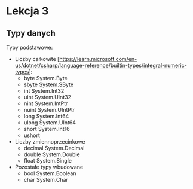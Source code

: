 # Lekcja 3

## Typy danych

Typy podstawowe:
- Liczby całkowite [https://learn.microsoft.com/en-us/dotnet/csharp/language-reference/builtin-types/integral-numeric-types]:
    - byte	System.Byte
    - sbyte	System.SByte
    - int	System.Int32
    - uint	System.UInt32
    - nint	System.IntPtr
    - nuint	System.UIntPtr
    - long	System.Int64
    - ulong	System.UInt64
    - short	System.Int16
    - ushort 
- Liczby zmiennoprzecinkowe
    - decimal System.Decimal
    - double System.Double
    - float	System.Single
- Pozostałe typy wbudowane
    - bool	System.Boolean
    - char	System.Char